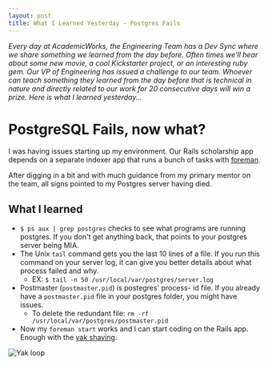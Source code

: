 ```yaml
---
layout: post
title: What I Learned Yesterday - Postgres Fails
---
```


*Every day at AcademicWorks, the Engineering Team has a Dev Sync where we share something we learned from the day before. Often times we'll hear about some new movie, a cool Kickstarter project, or an interesting ruby gem. Our VP of Engineering has issued a challenge to our team. Whoever can teach something they learned from the day before that is technical in nature and directly related to our work for 20 consecutive days will win a prize. Here is what I learned yesterday...*

# PostgreSQL Fails, now what?

I was having issues starting up my environment. Our Rails scholarship app depends on a separate indexer app that runs a bunch of tasks with [foreman](http://theforeman.org/).

After digging in a bit and with much guidance from my primary mentor on the team, all signs pointed to my Postgres server having died.

## What I learned

- `$ ps aux | grep postgres` checks to see what programs are running postgres. If you don't get anything back, that points to your postgres server being MIA.
- The Unix `tail` command gets you the last 10 lines of a file. If you run this command on your server log, it can give you better details about what process failed and why. 
	- EX: `$ tail -n 50 /usr/local/var/postgres/server.log`
- Postmaster (`postmaster.pid`) is postegres' process- id file. If you already have a `postmaster.pid` file in your postgres folder, you might have issues.
	- To delete the redundant file: `rm -rf /usr/local/var/postgres/postmaster.pid`
- Now my `foreman start` works and I can start coding on the Rails app. Enough with the [yak shaving](http://en.wiktionary.org/wiki/yak_shaving). 


![Yak loop](http://media.giphy.com/media/11KL2DW3ddivK/giphy.gif)

